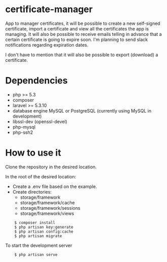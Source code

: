 # certificate-manager

App to manager certificates, it will be possible to create a new self-signed certificate, import a certificate and view all the certificates the app is managing.
It will also be possible to receive emails telling in advance that a certain certificate is going to expire soon. 
I'm planning to send slack notifications regarding expiration dates.

I don't have to mention that it will also be possible to export (download) a certificate.

# Dependencies

- php >= 5.3
- composer
- laravel >= 5.3.10
- database engine MySQL or PostgreSQL (currently using MySQL in development)
- libssl-dev (openssl-devel)
- php-mysql
- php-ssh2

# How to use it
Clone the repository in the desired location.

In the root of the desired location:

- Create a .env file based on the example.
- Create directories:
	- storage/framework
	- storage/framework/cache
	- storage/framework/sessions
	- storage/framework/views

```
	$ composer install
	$ php artisan key:generate
	$ php artisan config:cache
	$ php artisan migrate
```

To start the development server

```
	$ php artisan serve
```
